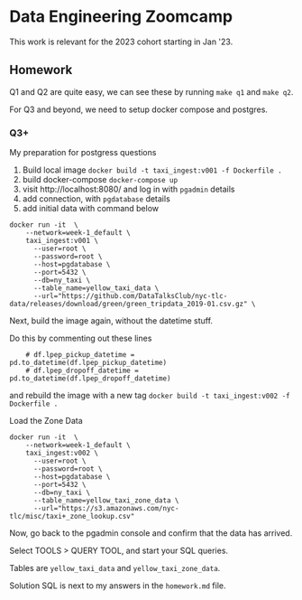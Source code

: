 # Data Engineering Zoomcamp

This work is relevant for the 2023 cohort starting in Jan '23.

## Homework

Q1 and Q2 are quite easy, we can see these by running `make q1` and `make q2`.

For Q3 and beyond, we need to setup docker compose and postgres.

### Q3+

My preparation for postgress questions

1. Build local image `docker build -t taxi_ingest:v001 -f Dockerfile .`
2. build docker-compose `docker-compose up`
3. visit http://localhost:8080/ and log in with `pgadmin` details
4. add connection, with `pgdatabase` details
5. add initial data with command below

```
docker run -it  \
    --network=week-1_default \
    taxi_ingest:v001 \
      --user=root \
      --password=root \
      --host=pgdatabase \
      --port=5432 \
      --db=ny_taxi \
      --table_name=yellow_taxi_data \
      --url="https://github.com/DataTalksClub/nyc-tlc-data/releases/download/green/green_tripdata_2019-01.csv.gz" \
```

Next, build the image again, without the datetime stuff.

Do this by commenting out these lines
```
    # df.lpep_pickup_datetime = pd.to_datetime(df.lpep_pickup_datetime)
    # df.lpep_dropoff_datetime = pd.to_datetime(df.lpep_dropoff_datetime)
```

and rebuild the image with a new tag
`docker build -t taxi_ingest:v002 -f Dockerfile .`

Load the Zone Data

```
docker run -it  \
    --network=week-1_default \
    taxi_ingest:v002 \
      --user=root \
      --password=root \
      --host=pgdatabase \
      --port=5432 \
      --db=ny_taxi \
      --table_name=yellow_taxi_zone_data \
      --url="https://s3.amazonaws.com/nyc-tlc/misc/taxi+_zone_lookup.csv"
```

Now, go back to the pgadmin console and confirm that the data has arrived.

Select TOOLS > QUERY TOOL, and start your SQL queries.

Tables are `yellow_taxi_data` and `yellow_taxi_zone_data`.

Solution SQL is next to my answers in the `homework.md` file.
